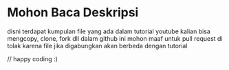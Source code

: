 # Mohon Baca Deskripsi
disni terdapat kumpulan file yang ada dalam tutorial youtube kalian bisa mengcopy, clone, fork dll dalam github ini mohon maaf untuk pull request di tolak karena file jika digabungkan akan berbeda dengan tutorial 

// happy coding :)
